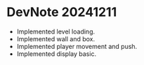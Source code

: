 # DevNote 20241211

- Implemented level loading.  
- Implemented wall and box.  
- Implemented player movement and push.  
- Implemented display basic.  